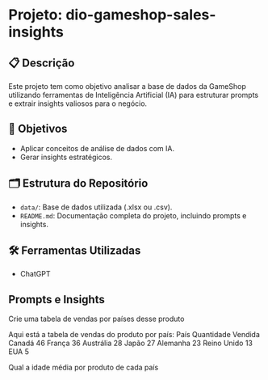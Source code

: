# Projeto: dio-gameshop-sales-insights

## 📋 Descrição
Este projeto tem como objetivo analisar a base de dados da GameShop utilizando ferramentas de Inteligência Artificial (IA) para estruturar prompts e extrair insights valiosos para o negócio.

## 🎯 Objetivos
- Aplicar conceitos de análise de dados com IA.
- Gerar insights estratégicos.

## 🗂️ Estrutura do Repositório
- `data/`: Base de dados utilizada (.xlsx ou .csv).
- `README.md`: Documentação completa do projeto, incluindo prompts e insights.

## 🛠️ Ferramentas Utilizadas
- ChatGPT

## Prompts e Insights

Crie uma tabela de vendas por países desse produto

Aqui está a tabela de vendas do produto por país:
País	Quantidade Vendida
Canadá	46
França	36
Austrália	28
Japão	27
Alemanha	23
Reino Unido	13
EUA	5

Qual a idade média por produto de cada país

